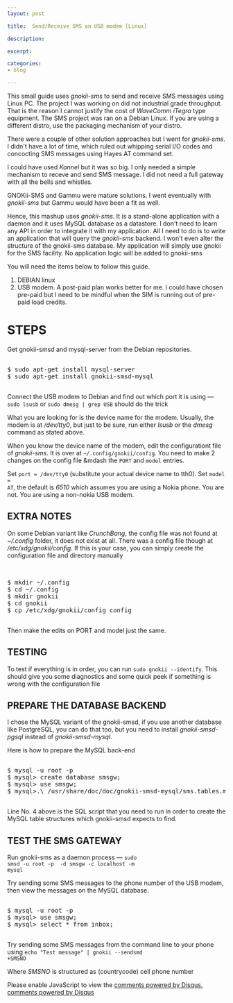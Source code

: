 ```yaml
---
layout: post

title:  Send/Receive SMS on USB modem [Linux]

description: 

excerpt: 

categories:
- blog

---
```




This small guide uses *gnokii-sms* to send and receive SMS messages using Linux PC. The project I was working on did not industrial grade throughput. That is the reason I cannot justify the cost of *WaveComm* *iTegra* type equipment. The SMS project was ran on a Debian Linux. If you are using a different distro, use the packaging mechanism of your distro.

There were a couple of other solution approaches but I went for *gnokii-sms*. I didn't have a lot of time, which ruled out whipping serial I/O codes and concocting SMS messages using Hayes AT command set.  

I could have used *Kannel* but it was so big. I only needed a simple mechanism to receve and send SMS message. I did not need a full gateway with all the bells and whistles.

GNOKii-SMS and Gammu were mature solutions. I went eventually with *gnokii-sms* but Gammu would have been a fit as well. 

Hence, this mashup uses *gnokii-sms*. It is a stand-alone application with a daemon and it uses MySQL database as a datastore.  I don't need to learn any API in order to integrate it with my application. All I need to do is to write an application that will query the *gnokii-sms* backend. I won't even alter the structure of the gnokii-sms database. My application will simply use gnokii for the SMS facility. No application logic will be added to gnokii-sms

You will need the items below to follow this guide.

1. DEBIAN linux
2. USB modem. A post-paid plan works better for me. I could have chosen pre-paid but I need to be mindful when the SIM is running out of pre-paid load credits.

# STEPS

Get gnokii-smsd and mysql-server from the Debian repositories.

<pre class="codeblock">

$ sudo apt-get install mysql-server
$ sudo apt-get install gnokii-smsd-mysql

</pre>

Connect the USB modem to Debian and find out which port it is using &mdash; <code class="codeblock">sudo lsusb</code> or <code class="codeblock">sudo dmesg | grep USB</code> should do the trick

What you are looking for is the device name for the modem. Usually, the modem is at */dev/tty0*, but just to be sure, run either *lsusb* or the *dmesg* command as stated above.

When you know the device name of the modem, edit the configurationt file of *gnokii-sms*. It is over at <code class="codeblock">~/.config/gnokii/config</code>. You need to make 2 changes on the config file &mdash the <code class="codeblock">PORT</code> and <code class="codeblock">model</code> entries. 

Set <code class="codeblock">port = /dev/tty0</code> (substitute your actual device name to tth0). Set <code class="codeblock">model = AT</code>, the default is *6510* which assumes you are using a Nokia phone. You are not. You are using a non-nokia USB modem.


## EXTRA NOTES

On some Debian variant like *CrunchBang*, the config file was not found at *~/.config* folder, it does not exist at all. There was a config file though at */etc/xdg/gnokii/config*. If this is your case, you can simply create the configuration file and directory manually

<pre class="codeblock">  

$ mkdir ~/.config
$ cd ~/.config
$ mkdir gnokii
$ cd gnokii
$ cp /etc/xdg/gnokii/config config

</pre>

Then make the edits on PORT and model just the same.  

## TESTING

To test if everything is in order, you can run <code class="codeblock">sudo gnokii --identify</code>. This should give you some diagnostics and some quick peek if something is wrong with the configuration file

## PREPARE THE DATABASE BACKEND

I chose the MySQL variant of the gnokii-smsd, if you use another database like PostgreSQL, you can do that too, but you need to install *gnokii-smsd-pgsql* instead of *gnokii-smsd-mysql*.  

Here is how to prepare the MySQL back-end

<pre class='codeblock'>

$ mysql -u root -p
$ mysql> create database smsgw;
$ mysql> use smsgw;
$ mysql>.\ /usr/share/doc/doc/gnokii-smsd-mysql/sms.tables.mysql.sql;

</pre>

Line No. 4 above is the SQL script that you need to run in order to create the MySQL table structures which gnokii-smsd expects to find. 

## TEST THE SMS GATEWAY

Run gnokii-sms as a daemon process &mdash; <code class="codeblock">sudo smsd -u root -p <MySQL Password> -d smsgw -c localhost -m mysql</code>

Try sending some SMS messages to the phone number of the USB modem, then view the messages on the MySQL database.

<pre class='codeblock'>

$ mysql -u root -p
$ mysql> use smsgw;
$ mysql> select * from inbox;

</pre>

Try sending some SMS messages from the command line to your phone using <code class="codeblock">echo "Test message" | gnokii --sendsmd +SMSNO</code>

Where *SMSNO* is structured as (countrycode) cell phone number


<div id="disqus_thread"></div>
<script type="text/javascript">
    /* * * CONFIGURATION VARIABLES: EDIT BEFORE PASTING INTO YOUR WEBPAGE * * */
          var disqus_shortname = 'logbox'; // required: replace example with your forum shortname

          /* * * DON'T EDIT BELOW THIS LINE * * */
          (function() {
              var dsq = document.createElement('script'); dsq.type = 'text/javascript'; dsq.async = true;
              dsq.src = 'http://' + disqus_shortname + '.disqus.com/embed.js';
              (document.getElementsByTagName('head')[0] || document.getElementsByTagName('body')[0]).appendChild(dsq);
          })();
</script>

<noscript>Please enable JavaScript to view the <a href="http://disqus.com/?ref_noscript">comments powered by Disqus.</a></noscript>
<a href="http://disqus.com" class="dsq-brlink">comments powered by <span class="logo-disqus">Disqus</span></a>  
      



